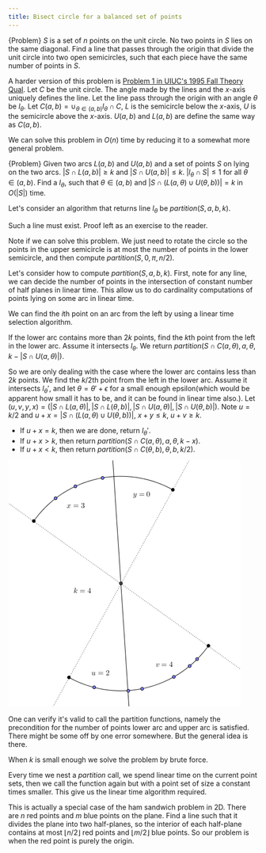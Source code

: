 ```yaml
---
title: Bisect circle for a balanced set of points
---
```


{Problem}
    $S$ is a set of $n$ points on the unit circle. No two points in $S$ lies on the same diagonal. Find a line that passes through the origin that divide the unit circle into two open semicircles, such that each piece have the same number of points in $S$.

A harder version of this problem is [Problem 1 in UIUC's 1995 Fall Theory Qual](http://sarielhp.org/research/algorithms/quals/19xx/1995-a.ps).
Let $C$ be the unit circle. The angle made by the lines and the $x$-axis uniquely defines the line. Let the line pass through the origin with an angle $\theta$ be $l_\theta$. Let $C(a,b) = \cup_{\theta \in (a,b)} l_\theta \cap C$, $L$ is the semicircle below the $x$-axis, $U$ is the semicircle above the $x$-axis. $U(a,b)$ and $L(a,b)$ are define the same way as $C(a,b)$. 

We can solve this problem in $O(n)$ time by reducing it to a somewhat more general problem.

{Problem}
    Given two arcs $L(a,b)$ and $U(a,b)$ and a set of points $S$ on lying on the two arcs. $|S\cap L(a,b)|\geq k$ and $|S\cap U(a,b)|\leq k$. $|l_\theta\cap S|\leq 1$ for all $\theta\in(a,b)$. Find a $l_\theta$, such that $\theta\in(a,b)$ and $|S\cap (L(a,\theta)\cup U(\theta,b))|=k$ in $O(|S|)$ time.

Let's consider an algorithm that returns line $l_\theta$ be $partition(S,a,b,k)$.

Such a line must exist. Proof left as an exercise to the reader.  

Note if we can solve this problem. We just need to rotate the circle so the points in the upper semicircle is at most the number of points in the lower semicircle, and then compute $partition(S,0,\pi,n/2)$.

Let's consider how to compute $partition(S,a,b,k)$. First, note for any line, we can decide the number of points in the intersection of constant number of half planes in linear time. This allow us to do cardinality computations of points lying on some arc in linear time.

We can find the $i$th point on an arc from the left by using a linear time selection algorithm.

If the lower arc contains more than $2k$ points, find the $k$th point from the left in the lower arc. Assume it intersects $l_\theta$. We return $partition(S\cap C(a,\theta),a,\theta,k-|S\cap U(a,\theta)|)$.

So we are only dealing with the case where the lower arc contains less than $2k$ points. We find the $k/2$th point from the left in the lower arc. Assume it intersects $l_\theta'$, and let $\theta=\theta'+\epsilon$ for a small enough epsilon(which would be apparent how small it has to be, and it can be found in linear time also.). Let $(u,v,y,x) = (|S\cap L(a,\theta)|,|S\cap L(\theta,b)|,|S\cap U(a,\theta)|,|S\cap U(\theta,b)|)$. Note $u=k/2$ and $u+x = |S\cap (L(a,\theta)\cup U(\theta,b))|$, $x+y\leq k$, $u+v\geq k$.

- If $u+x = k$, then we are done, return $l_\theta'$.
- If $u+x > k$, then return $partition(S\cap C(a,\theta),a,\theta,k-x)$.
- If $u+x < k$, then return $partition(S\cap C(\theta,b),\theta,b,k/2)$.

![Bisect Circle Example](/files/bisect_circle.png)

One can verify it's valid to call the partition functions, namely the precondition for the number of points lower arc and upper arc is satisfied. There might be some off by one error somewhere. But the general idea is there.

When $k$ is small enough we solve the problem by brute force.

Every time we nest a $partition$ call, we spend linear time on the current point sets, then we call the function again but with a point set of size a constant times smaller. This give us the linear time algorithm required.

This is actually a special case of the ham sandwich problem in $2$D. There are $n$ red points and $m$ blue points on the plane. Find a line such that it divides the plane into two half-planes, so the interior of each half-plane contains at most $\lfloor n/2 \rfloor$ red points and $\lfloor m/2 \rfloor$ blue points. So our problem is when the red point is purely the origin.